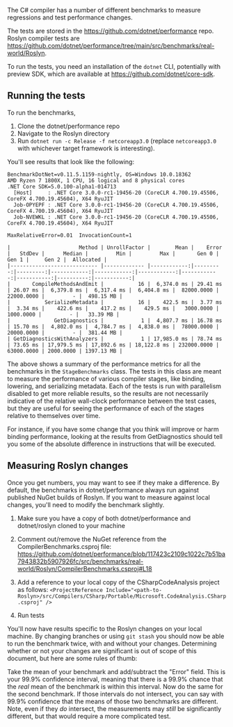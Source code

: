 The C# compiler has a number of different benchmarks to measure regressions and test performance changes.

The tests are stored in the https://github.com/dotnet/performance repo. Roslyn compiler tests are https://github.com/dotnet/performance/tree/main/src/benchmarks/real-world/Roslyn.

To run the tests, you need an installation of the `dotnet` CLI, potentially with preview SDK, which are available at https://github.com/dotnet/core-sdk.

## Running the tests

To run the benchmarks,

1. Clone the dotnet/performance repo 
2. Navigate to the Roslyn directory
3. Run `dotnet run -c Release -f netcoreapp3.0` (replace `netcoreapp3.0` with whichever target framework is interesting).

You'll see results that look like the following:

```
BenchmarkDotNet=v0.11.5.1159-nightly, OS=Windows 10.0.18362
AMD Ryzen 7 1800X, 1 CPU, 16 logical and 8 physical cores
.NET Core SDK=5.0.100-alpha1-014713
  [Host]     : .NET Core 3.0.0-rc1-19456-20 (CoreCLR 4.700.19.45506, CoreFX 4.700.19.45604), X64 RyuJIT
  Job-OPYEPF : .NET Core 3.0.0-rc1-19456-20 (CoreCLR 4.700.19.45506, CoreFX 4.700.19.45604), X64 RyuJIT
  Job-NVEWKL : .NET Core 3.0.0-rc1-19456-20 (CoreCLR 4.700.19.45506, CoreFX 4.700.19.45604), X64 RyuJIT

MaxRelativeError=0.01  InvocationCount=1

|                      Method | UnrollFactor |        Mean |    Error |   StdDev |      Median |         Min |         Max |       Gen 0 |      Gen 1 |     Gen 2 |  Allocated |
|---------------------------- |------------- |------------:|---------:|---------:|------------:|------------:|------------:|------------:|-----------:|----------:|-----------:|
|       CompileMethodsAndEmit |           16 |  6,374.0 ms | 29.41 ms | 26.07 ms |  6,379.8 ms |  6,317.4 ms |  6,404.8 ms |  82000.0000 | 22000.0000 |         - |  498.15 MB |
|           SerializeMetadata |           16 |    422.5 ms |  3.77 ms |  3.34 ms |    422.6 ms |    417.2 ms |    429.5 ms |   3000.0000 |  1000.0000 |         - |   33.39 MB |
|              GetDiagnostics |            1 |  4,807.7 ms | 16.78 ms | 15.70 ms |  4,802.0 ms |  4,784.7 ms |  4,838.0 ms |  78000.0000 | 20000.0000 |         - |  381.44 MB |
| GetDiagnosticsWithAnalyzers |            1 | 17,985.0 ms | 78.74 ms | 73.65 ms | 17,979.5 ms | 17,892.6 ms | 18,122.8 ms | 232000.0000 | 63000.0000 | 2000.0000 | 1397.13 MB |
```

The above shows a summary of the performance metrics for all the benchmarks in the `StageBenchmarks` class. The tests in this class are meant to measure the performance of various compiler stages, like binding, lowering, and serializing metadata. Each of the tests is run with parallelism disabled to get more reliable results, so the results are not necessarily indicative of the relative wall-clock performance between the test cases, but they are useful for seeing the performance of each of the stages relative to themselves over time.

For instance, if you have some change that you think will improve or harm binding performance, looking at the results from GetDiagnostics should tell you some of the absolute difference in instructions that will be executed.

## Measuring Roslyn changes

Once you get numbers, you may want to see if they make a difference. By default, the benchmarks in dotnet/performance always run against published NuGet builds of Roslyn. If you want to measure against local changes, you'll need to modify the benchmark slightly.

1. Make sure you have a copy of both dotnet/performance and dotnet/roslyn cloned to your machine

2. Comment out/remove the NuGet reference from the CompilerBenchmarks.csproj file: https://github.com/dotnet/performance/blob/117423c2109c1022c7b51ba7943832b5907926fc/src/benchmarks/real-world/Roslyn/CompilerBenchmarks.csproj#L18

3. Add a reference to your local copy of the CSharpCodeAnalysis project as follows: `<ProjectReference Include="<path-to-Roslyn>/src/Compilers/CSharp/Portable/Microsoft.CodeAnalysis.CSharp.csproj" />`

4. Run tests

You'll now have results specific to the Roslyn changes on your local machine. By changing branches or using `git stash` you should now be able to run the benchmark twice, with and without your changes. Determining whether or not your changes are significant is out of scope of this document, but here are some rules of thumb:

Take the mean of your benchmark and add/subtract the "Error" field. This is your 99.9% confidence interval, meaning that there is a 99.9% chance that the *real* mean of the benchmark is within this interval. Now do the same for the second benchmark. If those intervals do not intersect, you can say with 99.9% confidence that the means of those two benchmarks are different. Note, even if they *do* intersect, the measurements may *still* be significantly different, but that would require a more complicated test.
